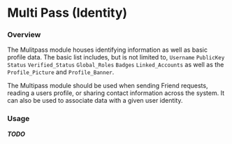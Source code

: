 # Multi Pass (Identity)

### Overview

The Mulitpass module houses identifying information as well as basic profile data. The basic list includes, but is not limited to, `Username` `PublicKey` `Status` `Verified_Status` `Global_Roles` `Badges` `Linked_Accounts` as well as the `Profile_Picture` and `Profile_Banner`.

The Multipass module should be used when sending Friend requests, reading a users profile, or sharing contact information across the system. It can also be used to associate data with a given user identity.


### Usage

***TODO***